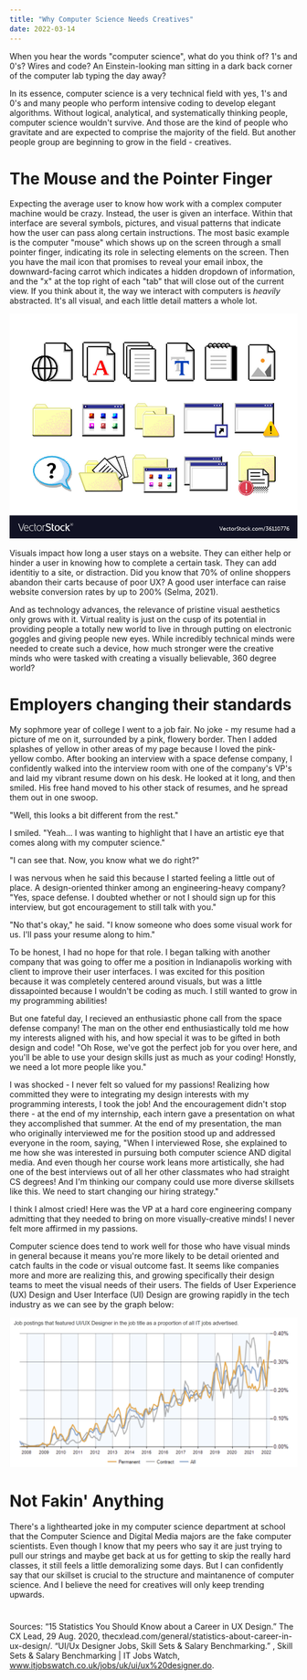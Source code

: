 ```yaml
---
title: "Why Computer Science Needs Creatives"
date: 2022-03-14
---
```


When you hear the words "computer science", what do you think of? 1's and 0's? Wires and code? An Einstein-looking man sitting in a dark back corner of the computer lab typing the day away?

In its essence, computer science is a very technical field with yes, 1's and 0's and many people who perform intensive coding to develop elegant algorithms. Without logical, analytical, and systematically thinking people, computer science wouldn't survive. And those are the kind of people who gravitate and are expected to comprise the majority of the field. But another people group are beginning to grow in the field - creatives.

# **The Mouse and the Pointer Finger**
Expecting the average user to know how work with a complex computer machine would be crazy. Instead, the user is given an interface. Within that interface are several symbols, pictures, and visual patterns that indicate how the user can pass along certain instructions. The most basic example is the computer "mouse" which shows up on the screen through a small pointer finger, indicating its role in selecting elements on the screen. Then you have the mail icon that promises to reveal your email inbox, the downward-facing carrot which indicates a hidden dropdown of information, and the "x" at the top right of each "tab" that will close out of the current view. If you think about it, the way we interact with computers is *heavily* abstracted. It's all visual, and each little detail matters a whole lot.


![Computer icons](https://raw.githubusercontent.com/rmwtaylor22/github-pages-with-jekyll/main/_posts/icons.jpg)

Visuals impact how long a user stays on a website. They can either help or hinder a user in knowing how to complete a certain task. They can add identitiy to a site, or distraction. Did you know that 70% of online shoppers abandon their carts because of poor UX? A good user interface can raise website conversion rates by up to 200% (Selma, 2021).

And as technology advances, the relevance of pristine visual aesthetics only grows with it. Virtual reality is just on the cusp of its potential in providing people a totally new world to live in through putting on electronic goggles and giving people new eyes. While incredibly technical minds were needed to create such a device, how much stronger were the creative minds who were tasked with creating a visually believable, 360 degree world?


# **Employers changing their standards**

My sophmore year of college I went to a job fair. No joke - my resume had a picture of me on it, surrounded by a pink, flowery border. Then I added splashes of yellow in other areas of my page because I loved the pink-yellow combo. After booking an interview with a space defense company, I confidently walked into the interview room with one of the company's VP's and laid my vibrant resume down on his desk. He looked at it long, and then smiled. His free hand moved to his other stack of resumes, and he spread them out in one swoop.

"Well, this looks a bit different from the rest."

I smiled. "Yeah... I was wanting to highlight that I have an artistic eye that comes along with my computer science."

"I can see that. Now, you know what we do right?"

I was nervous when he said this because I started feeling a little out of place. A design-oriented thinker among an engineering-heavy company? "Yes, space defense. I doubted whether or not I should sign up for this interview, but got encouragement to still talk with you."

"No that's okay," he said. "I know someone who does some visual work for us. I'll pass your resume along to him."

To be honest, I had no hope for that role. I began talking with another company that was going to offer me a position in Indianapolis working with client to improve their user interfaces. I was excited for this position because it was completely centered around visuals, but was a little dissapointed because I wouldn't be coding as much. I still wanted to grow in my programming abilities!

But one fateful day, I recieved an enthusiastic phone call from the space defense company! The man on the other end enthusiastically told me how my interests aligned with his, and how special it was to be gifted in both design and code! "Oh Rose, we've got the perfect job for you over here, and you'll be able to use your design skills just as much as your coding! Honstly, we need a lot more people like you."

I was shocked - I never felt so valued for my passions! Realizing how committed they were to integrating my design interests with my programming interests, I took the job! And the encouragement didn't stop there - at the end of my internship, each intern gave a presentation on what they accomplished that summer. At the end of my presentation, the man who originally interviewed me for the position stood up and addressed everyone in the room, saying,
"When I interviewed Rose, she explained to me how she was interested in pursuing both computer science AND digital media. And even though her course work leans more artistically, she had one of the best interviews out of all her other classmates who had straight CS degrees! And I'm thinking our company could use more diverse skillsets like this. We need to start changing our hiring strategy."

I think I almost cried! Here was the VP at a hard core engineering company admitting that they needed to bring on more visually-creative minds! I never felt more affirmed in my passions.

Computer science does tend to work well for those who have visual minds in general because it means you're more likely to be detail oriented and catch faults in the code or visual outcome fast. It seems like companies more and more are realizing this, and growing specifically their design teams to meet the visual needs of their users. The fields of User Experience (UX) Design and User Interface (UI) Design are growing rapidly in the tech industry as we can see by the graph below:

![Graph](https://raw.githubusercontent.com/rmwtaylor22/github-pages-with-jekyll/main/_posts/uxui_jobs.png "UX/UI design jobs skyrocket")

# **Not Fakin' Anything**
There's a lighthearted joke in my computer science department at school that the Computer Science and Digital Media majors are the fake computer scientists. Even though I know  that my peers who say it are just trying to pull our strings and maybe get back at us for getting to skip the really hard classes, it still feels a little demoralizing some days. But I can confidently say that our skillset is crucial to the structure and maintanence of computer science. And I believe the need for creatives will only keep trending upwards.



#
Sources:
“15 Statistics You Should Know about a Career in UX Design.” The CX Lead, 29 Aug. 2020, thecxlead.com/general/statistics-about-career-in-ux-design/. 
“UI/Ux Designer Jobs, Skill Sets &amp; Salary Benchmarking.” , Skill Sets &amp; Salary Benchmarking | IT Jobs Watch, www.itjobswatch.co.uk/jobs/uk/ui/ux%20designer.do. 
